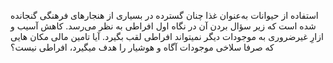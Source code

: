 استفاده از حیوانات به‌عنوان غذا چنان گسترده در بسیاری از هنجارهای فرهنگی گنجانده شده است که زیر سؤال بردن آن در نگاه اول افراطی به نظر می‌رسد. کاهش آسیب و ازارِ غیرضروری به موجودات دیگر نمیتواند افراطی لقب بگیرد. آیا تامین مالی مکان هایی که صرفا سلاخی موجودات آگاه و هوشیار را هدف میگیرد، افراطی نیست؟